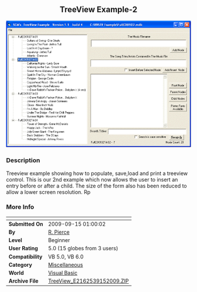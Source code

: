 ﻿<div align="center">

## TreeView Example\-2

<img src="PIC200992164193119.GIF">
</div>

### Description

Treeview example showing how to populate, save,load and print a treeview control. This is our 2nd example which now allows the user to insert an entry before or after a child. The size of the form also has been reduced to allow a lower screen resolution. Rp
 
### More Info
 


<span>             |<span>
---                |---
**Submitted On**   |2009-09-15 01:00:02
**By**             |[R\.  Pierce](https://github.com/Planet-Source-Code/PSCIndex/blob/master/ByAuthor/r-pierce.md)
**Level**          |Beginner
**User Rating**    |5.0 (15 globes from 3 users)
**Compatibility**  |VB 5\.0, VB 6\.0
**Category**       |[Miscellaneous](https://github.com/Planet-Source-Code/PSCIndex/blob/master/ByCategory/miscellaneous__1-1.md)
**World**          |[Visual Basic](https://github.com/Planet-Source-Code/PSCIndex/blob/master/ByWorld/visual-basic.md)
**Archive File**   |[TreeView\_E2162539152009\.ZIP](https://github.com/Planet-Source-Code/r-pierce-treeview-example-2__1-72424/archive/master.zip)








